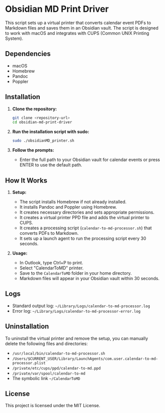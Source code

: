 # Obsidian MD Print Driver

This script sets up a virtual printer that converts calendar event PDFs to Markdown files and saves them in an Obsidian vault. The script is designed to work with macOS and integrates with CUPS (Common UNIX Printing System).

## Dependencies

- macOS
- Homebrew
- Pandoc
- Poppler

## Installation

1. **Clone the repository:**
    ```sh
    git clone <repository-url>
    cd obsidian-md-print-driver
    ```

2. **Run the installation script with sudo:**
    ```sh
    sudo ./obsidianMD_printer.sh
    ```

3. **Follow the prompts:**
    - Enter the full path to your Obsidian vault for calendar events or press ENTER to use the default path.

## How It Works

1. **Setup:**
    - The script installs Homebrew if not already installed.
    - It installs Pandoc and Poppler using Homebrew.
    - It creates necessary directories and sets appropriate permissions.
    - It creates a virtual printer PPD file and adds the virtual printer to CUPS.
    - It creates a processing script (`calendar-to-md-processor.sh`) that converts PDFs to Markdown.
    - It sets up a launch agent to run the processing script every 30 seconds.

2. **Usage:**
    - In Outlook, type Ctrl+P to print.
    - Select "CalendarToMD" printer.
    - Save to the `CalendarToMD` folder in your home directory.
    - Markdown files will appear in your Obsidian vault within 30 seconds.

## Logs

- Standard output log: `~/Library/Logs/calendar-to-md-processor.log`
- Error log: `~/Library/Logs/calendar-to-md-processor-error.log`

## Uninstallation

To uninstall the virtual printer and remove the setup, you can manually delete the following files and directories:

- `/usr/local/bin/calendar-to-md-processor.sh`
- `/Users/$CURRENT_USER/Library/LaunchAgents/com.user.calendar-to-md-processor.plist`
- `/private/etc/cups/ppd/calendar-to-md.ppd`
- `/private/var/spool/calendar-to-md`
- The symbolic link `~/CalendarToMD`

## License

This project is licensed under the MIT License.